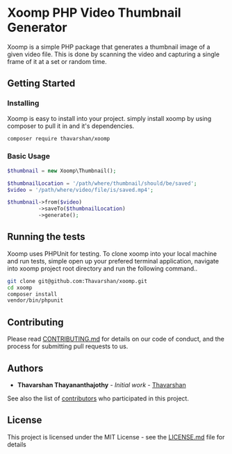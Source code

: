 # Xoomp PHP Video Thumbnail Generator

Xoomp is a simple PHP package that generates a thumbnail image of a given video file. This is done by scanning the video and capturing a single frame of it at a set or random time.

## Getting Started

### Installing

Xoomp is easy to install into your project. simply install xoomp by using composer to pull it in and it's dependencies.

```bash
composer require thavarshan/xoomp
```

### Basic Usage

```php
$thumbnail = new Xoomp\Thumbnail();

$thumbnailLocation = '/path/where/thumbnail/should/be/saved';
$video = '/path/where/video/file/is/saved.mp4';

$thumbnail->from($video)
          ->saveTo($thumbnailLocation)
          ->generate();
```

## Running the tests

Xoomp uses PHPUnit for testing. To clone xoomp into your local machine and run tests, simple open up your prefered terminal application, navigate into xoomp project root directory and run the following command..

```bash
git clone git@github.com:Thavarshan/xoomp.git
cd xoomp
composer install
vendor/bin/phpunit
```


## Contributing

Please read [CONTRIBUTING.md](https://github.com/Thavarshan/xoomp/blob/49964bea98f3b34ddb6ce59519b14e2885dc7413/CONTRIBUTING.md) for details on our code of conduct, and the process for submitting pull requests to us.

## Authors

* **Thavarshan Thayananthajothy** - *Initial work* - [Thavarshan](https://github.com/Thavarshan)

See also the list of [contributors](https://github.com/Thavarshan/xoomp/contributors) who participated in this project.

## License

This project is licensed under the MIT License - see the [LICENSE.md](https://github.com/Thavarshan/xoomp/blob/49964bea98f3b34ddb6ce59519b14e2885dc7413/LICENSE.md) file for details
